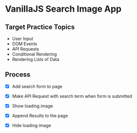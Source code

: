 # VanillaJS Search Image App
## Target Practice Topics
* User Input
* DOM Events
* API Requests
* Conditional Rendering
* Rendering Lists of Data
## Process
* [x] Add search form to page
* [x] Make API Request with search term when form is submitted
* [x] Show loading image
* [x] Append Results to the page
* [x] Hide loading image

